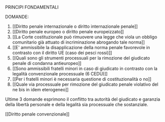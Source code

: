 PRINCIPI FONDAMENTALI

DOMANDE:
1. [[Diritto penale internazionale o diritto internazionale penale]]
2. [[Diritto penale europeo o diritto penale europeizzato]]
3. [[La Corte costituzionale può rimuovere una legge che viola un obbligo comunitario già attuato di incriminazione abrogando tale norma]]
4. [[E' ammissibile la disapplicazione della norma penale favorevole in contrasto con il diritto UE (caso dei pesci rossi)]]
5. [[Quali sono gli strumenti processuali per la rimozione del giudicato penale di condanna antieuropeo]]
6. [[Sono ammissibili fratelli minori in caso di giudicato in contrasto con la legalità convenzionale processuale (6 CEDU)]]
7. [[Per i fratelli minori è necessaria questione di costituzionalità o no]]
8. [[Quale via processuale per rimozione del giudicato penale violativo del ne bis in idem eterogeneo]]

Ultime 3 domande esprimono il conflitto tra autorità del giudicato e garanzia della libertà personale e della legalità sia processuale che sostanziale.

[[Diritto penale convenzionale]]
